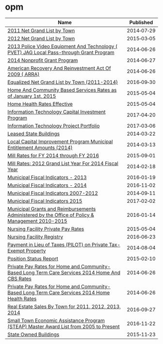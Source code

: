 # opm

Name | Published
---- | ---------
[2011 Net Grand List by Town](../datasets/7bf7-rsy9.md) | 2014&#x2011;07&#x2011;29
[2012 Net Grand List by Town](../datasets/ebya-9ie6.md) | 2015&#x2011;03&#x2011;05
[2013 Police Video Equipment And Technology ( PVET) JAG Local Pass-through Grant Program](../datasets/5m9p-astg.md) | 2014&#x2011;06&#x2011;26
[2014 Nonprofit Grant Program](../datasets/qcgq-9p42.md) | 2014&#x2011;06&#x2011;27
[American Recovery And Reinvestment Act Of 2009 ( ARRA)](../datasets/eugj-j27t.md) | 2014&#x2011;06&#x2011;26
[Equalized Net Grand List by Town (2011-2014)](../datasets/8rr8-a322.md) | 2016&#x2011;09&#x2011;30
[Home And Community Based Services Rates as of January 1st, 2015](../datasets/dtti-4mqx.md) | 2015&#x2011;05&#x2011;04
[Home Health Rates Effective](../datasets/jr68-tvgu.md) | 2015&#x2011;05&#x2011;04
[Information Technology Capital Investment Program](../datasets/g24u-uzzf.md) | 2017&#x2011;04&#x2011;20
[Information Technology Project Portfolio](../datasets/i7h5-rx65.md) | 2017&#x2011;03&#x2011;06
[Leased State Buildings](../datasets/khxa-vid2.md) | 2014&#x2011;03&#x2011;22
[Local Capital Improvement Program Municipal Entitlement Amounts (2014)](../datasets/u3kj-kc89.md) | 2014&#x2011;03&#x2011;13
[Mill Rates for FY 2014 through FY 2016](../datasets/ds7v-z32c.md) | 2015&#x2011;09&#x2011;01
[Mill Rates: 2012 Grand List Year For 2014 Fiscal Year](../datasets/686s-2uqm.md) | 2014&#x2011;02&#x2011;18
[Municipal Fiscal Indicators - 2013](../datasets/72by-n3wh.md) | 2016&#x2011;01&#x2011;19
[Municipal Fiscal Indicators - 2014](../datasets/5cym-55kp.md) | 2016&#x2011;11&#x2011;02
[Municipal Fiscal Indicators 2007-2012](../datasets/h7h2-manp.md) | 2014&#x2011;09&#x2011;11
[Municipal Fiscal Indicators 2015](../datasets/8pz3-js3d.md) | 2017&#x2011;02&#x2011;02
[Municipal Grants and Reimbursements Administered by the Office of Policy & Management 2010-2015](../datasets/5w85-2euh.md) | 2016&#x2011;01&#x2011;14
[Nursing Facility Private Pay Rates](../datasets/dj6a-6mcc.md) | 2015&#x2011;05&#x2011;04
[Nursing Facility Registry](../datasets/rm6f-b9qj.md) | 2016&#x2011;06&#x2011;23
[Payment in Lieu of Taxes (PILOT) on Private Tax-Exempt Property](../datasets/ax65-fnv9.md) | 2014&#x2011;08&#x2011;04
[Position Status Report](../datasets/cjb2-fkhn.md) | 2015&#x2011;02&#x2011;10
[Private Pay Rates for Home and Community-Based Long Term Care Services 2014 Home And CBS Rates](../datasets/efa5-f6zx.md) | 2014&#x2011;06&#x2011;26
[Private Pay Rates for Home and Community-Based Long Term Care Services 2014 Home Health Rates](../datasets/f42j-tjbt.md) | 2014&#x2011;06&#x2011;26
[Real Estate Sales By Town for 2011, 2012, 2013, 2014](../datasets/8udc-aepg.md) | 2016&#x2011;09&#x2011;27
[Small Town Economic Assistance Program (STEAP) Master Award List from 2005 to Present](../datasets/chzq-5cez.md) | 2016&#x2011;11&#x2011;22
[State Owned Buildings](../datasets/r8ci-yhcn.md) | 2015&#x2011;11&#x2011;23

